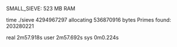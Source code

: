 SMALL_SIEVE: 523 MB RAM

time ./sieve 4294967297
allocating 536870916 bytes
Primes found: 203280221

real	2m57.918s
user	2m57.692s
sys	0m0.224s
